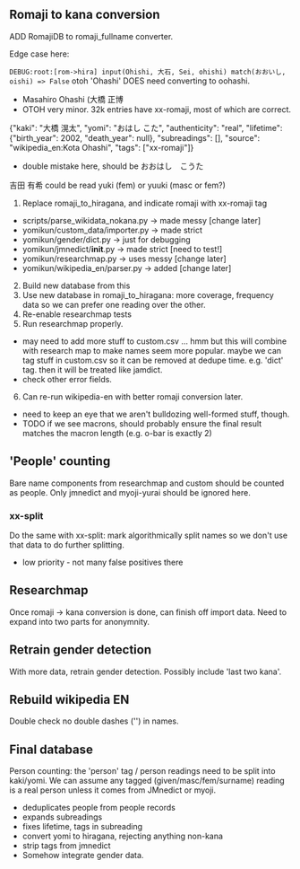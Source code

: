 ## Romaji to kana conversion

 ADD RomajiDB to romaji_fullname converter.

Edge case here:

`DEBUG:root:[rom->hira] input(Ohishi, 大石, Sei, ohishi) match(おおいし, oishi) => False`
otoh 'Ohashi' DOES need converting to oohashi.

- Masahiro Ohashi (大橋 正博
- OTOH very minor. 32k entries have xx-romaji, most of which are correct.

{"kaki": "大橋 滉太", "yomi": "おはし こた", "authenticity": "real", "lifetime": {"birth_year": 2002, "death_year": null}, "subreadings": [], "source": "wikipedia_en:Kota Ohashi", "tags": ["xx-romaji"]}

- double mistake here, should be おおはし　こうた

吉田 有希 could be read yuki (fem) or yuuki (masc or fem?)

1. Replace romaji_to_hiragana, and indicate romaji with xx-romaji tag

- scripts/parse_wikidata_nokana.py   -> made messy [change later]
- yomikun/custom_data/importer.py -> made strict
- yomikun/gender/dict.py -> just for debugging
- yomikun/jmnedict/**init**.py -> made strict [need to test!]
- yomikun/researchmap.py -> uses messy [change later]
- yomikun/wikipedia_en/parser.py -> added [change later]

2. Build new database from this
3. Use new database in romaji_to_hiragana: more coverage, frequency
   data so we can prefer one reading over the other.
4. Re-enable researchmap tests
5. Run researchmap properly.

- may need to add more stuff to custom.csv
  ... hmm but this will combine with research map to make names seem
  more popular. maybe we can tag stuff in custom.csv so it can be
  removed at dedupe time. e.g. 'dict' tag. then it will be treated
  like jamdict.
- check other error fields.

6. Can re-run wikipedia-en with better romaji conversion later.

- need to keep an eye that we aren't bulldozing well-formed stuff,
  though.
- TODO if we see macrons, should probably ensure the final result
  matches the macron length (e.g. o-bar is exactly 2)

## 'People' counting

Bare name components from researchmap and custom should be counted as
people. Only jmnedict and myoji-yurai should be ignored here.

### xx-split

Do the same with xx-split: mark algorithmically split names so we don't
use that data to do further splitting.

- low priority - not many false positives there

## Researchmap

Once romaji -> kana conversion is done, can finish off import data.
Need to expand into two parts for anonymnity.

## Retrain gender detection

With more data, retrain gender detection. Possibly include 'last two
kana'.

## Rebuild wikipedia EN

Double check no double dashes ('') in names.

## Final database

Person counting: the 'person' tag / person readings need to be split
into kaki/yomi. We can assume any tagged (given/masc/fem/surname)
reading is a real person unless it comes from JMnedict or myoji.

- deduplicates people from people records
- expands subreadings
- fixes lifetime, tags in subreading
- convert yomi to hiragana, rejecting anything non-kana
- strip tags from jmnedict
- Somehow integrate gender data.
